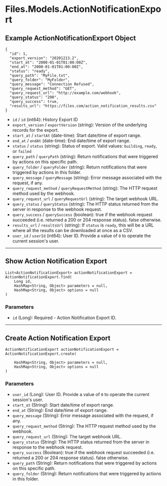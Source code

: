 # Files.Models.ActionNotificationExport

## Example ActionNotificationExport Object

```
{
  "id": 1,
  "export_version": "20201213.2",
  "start_at": "2000-01-01T01:00:00Z",
  "end_at": "2000-01-01T01:00:00Z",
  "status": "ready",
  "query_path": "MyFile.txt",
  "query_folder": "MyFolder",
  "query_message": "Connection Refused",
  "query_request_method": "GET",
  "query_request_url": "http://example.com/webhook",
  "query_status": "200",
  "query_success": true,
  "results_url": "https://files.com/action_notification_results.csv"
}
```

* `id` / `id`  (int64): History Export ID
* `export_version` / `exportVersion`  (string): Version of the underlying records for the export.
* `start_at` / `startAt`  (date-time): Start date/time of export range.
* `end_at` / `endAt`  (date-time): End date/time of export range.
* `status` / `status`  (string): Status of export.  Valid values: `building`, `ready`, or `failed`
* `query_path` / `queryPath`  (string): Return notifications that were triggered by actions on this specific path.
* `query_folder` / `queryFolder`  (string): Return notifications that were triggered by actions in this folder.
* `query_message` / `queryMessage`  (string): Error message associated with the request, if any.
* `query_request_method` / `queryRequestMethod`  (string): The HTTP request method used by the webhook.
* `query_request_url` / `queryRequestUrl`  (string): The target webhook URL.
* `query_status` / `queryStatus`  (string): The HTTP status returned from the server in response to the webhook request.
* `query_success` / `querySuccess`  (boolean): true if the webhook request succeeded (i.e. returned a 200 or 204 response status). false otherwise.
* `results_url` / `resultsUrl`  (string): If `status` is `ready`, this will be a URL where all the results can be downloaded at once as a CSV.
* `user_id` / `userId`  (int64): User ID.  Provide a value of `0` to operate the current session's user.


---

## Show Action Notification Export

```
List<ActionNotificationExport> actionNotificationExport = ActionNotificationExport.find(
    Long id, 
    HashMap<String, Object> parameters = null,
    HashMap<String, Object> options = null
)
```

### Parameters

* `id` (Long): Required - Action Notification Export ID.


---

## Create Action Notification Export

```
ActionNotificationExport actionNotificationExport = ActionNotificationExport.create(
    
    HashMap<String, Object> parameters = null,
    HashMap<String, Object> options = null
)
```

### Parameters

* `user_id` (Long): User ID.  Provide a value of `0` to operate the current session's user.
* `start_at` (String): Start date/time of export range.
* `end_at` (String): End date/time of export range.
* `query_message` (String): Error message associated with the request, if any.
* `query_request_method` (String): The HTTP request method used by the webhook.
* `query_request_url` (String): The target webhook URL.
* `query_status` (String): The HTTP status returned from the server in response to the webhook request.
* `query_success` (Boolean): true if the webhook request succeeded (i.e. returned a 200 or 204 response status). false otherwise.
* `query_path` (String): Return notifications that were triggered by actions on this specific path.
* `query_folder` (String): Return notifications that were triggered by actions in this folder.
